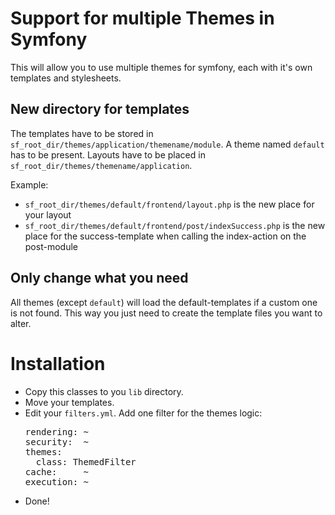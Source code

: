 # Support for multiple Themes in Symfony

This will allow you to use multiple themes for symfony, each with it's own templates and stylesheets.

## New directory for templates

The templates have to be stored in `sf_root_dir/themes/application/themename/module`. A theme named `default` has to be present. Layouts have to be placed in `sf_root_dir/themes/themename/application`.

Example:

 * `sf_root_dir/themes/default/frontend/layout.php` is the new place for your layout
 * `sf_root_dir/themes/default/frontend/post/indexSuccess.php` is the new place for the success-template when calling the index-action on the post-module


## Only change what you need

All themes (except `default`) will load the default-templates if a custom one is not found. This way you just need to create the template files you want to alter.

# Installation

 * Copy this classes to you `lib` directory.
 * Move your templates.
 * Edit your `filters.yml`. Add one filter for the themes logic:
   <pre>rendering: ~
   security:  ~  
   themes:
     class: ThemedFilter
   cache:     ~
   execution: ~
   </pre>
 * Done!